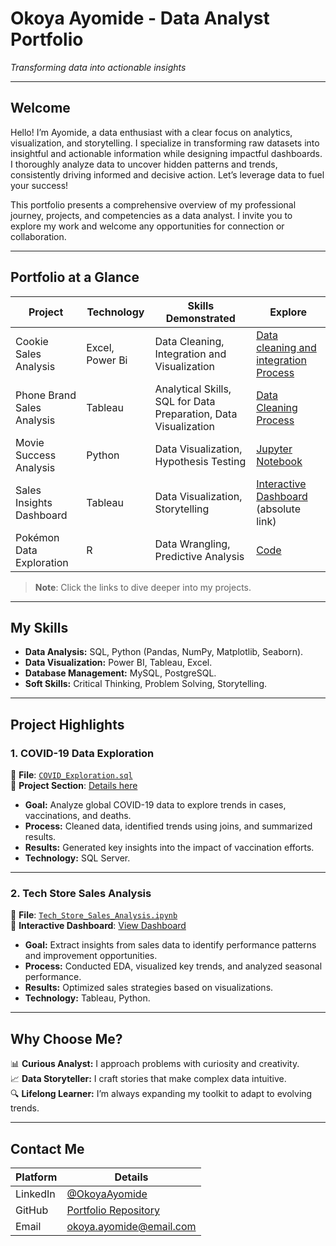 # Okoya Ayomide - Data Analyst Portfolio
*Transforming data into actionable insights*

---

## **Welcome**
Hello! I’m Ayomide, a data enthusiast with a clear focus on analytics, visualization, and storytelling. I specialize in transforming raw datasets into insightful and actionable information while designing impactful dashboards. I thoroughly analyze data to uncover hidden patterns and trends, consistently driving informed and decisive action. Let’s leverage data to fuel your success!

This portfolio presents a comprehensive overview of my professional journey, projects, and competencies as a data analyst. I invite you to explore my work and welcome any opportunities for connection or collaboration.

---

## **Portfolio at a Glance**
| **Project**                  | **Technology**        | **Skills Demonstrated**                  | **Explore**                                                                                          |
|------------------------------|-----------------------|------------------------------------------|------------------------------------------------------------------------------------------------------|
| Cookie Sales Analysis  | Excel, Power Bi                  | Data Cleaning, Integration and Visualization             | [Data cleaning and integration Process](https://github.com/AyomideOkoya/Data_Cleaning_and_Integration_Process/blob/0cf55ad1971d5cbf268de19cfd1273f78072d6f0/README.md)                                                 |
|    Phone Brand Sales Analysis   | Tableau                  | Analytical Skills, SQL for Data Preparation, Data Visualization        | [Data Cleaning Process](https://github.com/AyomideOkoya/Phone-Brand-Sales-Analysis-Data-Cleaning/blob/f1d2eb36785bf378f9ef2ad30c43f2e87ac663e0/README.md)                                                         |
| Movie Success Analysis      | Python               | Data Visualization, Hypothesis Testing   | [Jupyter Notebook](Python_Projects/Movie_Success_Analysis.ipynb)                                    |
| Sales Insights Dashboard    | Tableau              | Data Visualization, Storytelling         | [Interactive Dashboard](https://public.tableau.com/views/Tech_Store_Sales_Insights) (absolute link) |
| Pokémon Data Exploration    | R                    | Data Wrangling, Predictive Analysis      | [Code](R_Projects/Pokemon_Data_Exploration.R)                                                      |

> **Note**: Click the links to dive deeper into my projects.  

---

## **My Skills**
- **Data Analysis:** SQL, Python (Pandas, NumPy, Matplotlib, Seaborn).  
- **Data Visualization:** Power BI, Tableau, Excel.  
- **Database Management:** MySQL, PostgreSQL.  
- **Soft Skills:** Critical Thinking, Problem Solving, Storytelling.

---

## **Project Highlights**

### 1. **COVID-19 Data Exploration**
📂 **File**: [`COVID_Exploration.sql`](SQL_Projects/COVID_Exploration.sql)  
🔗 **Project Section**: [Details here](#covid-19-data-exploration)  

- **Goal:** Analyze global COVID-19 data to explore trends in cases, vaccinations, and deaths.  
- **Process:** Cleaned data, identified trends using joins, and summarized results.  
- **Results:** Generated key insights into the impact of vaccination efforts.  
- **Technology:** SQL Server.  

---

### 2. **Tech Store Sales Analysis**
📂 **File**: [`Tech_Store_Sales_Analysis.ipynb`](Python_Projects/Tech_Store_Sales_Analysis.ipynb)  
🔗 **Interactive Dashboard**: [View Dashboard](https://public.tableau.com/views/Tech_Store_Sales_Insights)  

- **Goal:** Extract insights from sales data to identify performance patterns and improvement opportunities.  
- **Process:** Conducted EDA, visualized key trends, and analyzed seasonal performance.  
- **Results:** Optimized sales strategies based on visualizations.  
- **Technology:** Tableau, Python.  

---

## **Why Choose Me?**
📊 **Curious Analyst:** I approach problems with curiosity and creativity.  
📈 **Data Storyteller:** I craft stories that make complex data intuitive.  
🔍 **Lifelong Learner:** I’m always expanding my toolkit to adapt to evolving trends.  

---

## **Contact Me**
| **Platform**    | **Details**                                             |
|------------------|---------------------------------------------------------|
| LinkedIn         | [@OkoyaAyomide](https://linkedin.com/in/okoya-ayomide)  |
| GitHub           | [Portfolio Repository](https://github.com/okoyaayomide) |
| Email            | okoya.ayomide@email.com                                |
